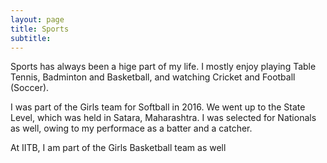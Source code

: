 ```yaml
---
layout: page
title: Sports
subtitle: 
---
```

Sports has always been a hige part of my life. I mostly enjoy playing Table Tennis, Badminton and Basketball, and watching Cricket and Football (Soccer). 

I was part of the Girls team for Softball in 2016. We went up to the State Level, which was held in Satara, Maharashtra. I was selected for Nationals as well, owing to my performace as a batter and a catcher.

At IITB, I am part of the Girls Basketball team as well 
